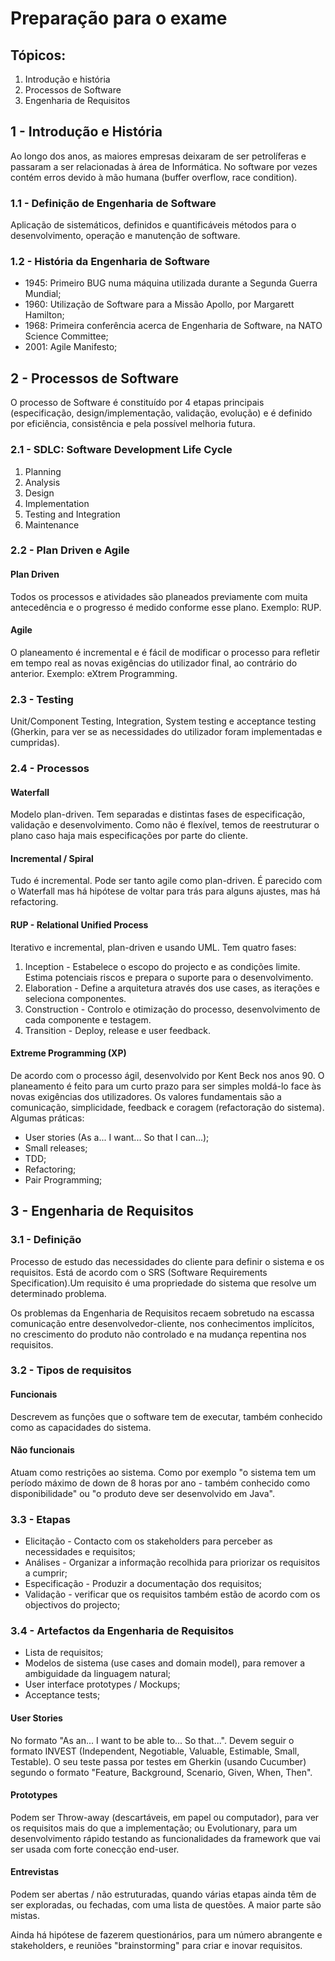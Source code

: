 # Preparação para o exame

## Tópicos:

1. Introdução e história
2. Processos de Software
3. Engenharia de Requisitos

## 1 - Introdução e História

Ao longo dos anos, as maiores empresas deixaram de ser petrolíferas e passaram a ser relacionadas à área de Informática. No software por vezes contém erros devido à mão humana (buffer overflow, race condition).

### 1.1 - Definição de Engenharia de Software

Aplicação de sistemáticos, definidos e quantificáveis métodos para o desenvolvimento, operação e manutenção de software.

### 1.2 - História da Engenharia de Software

- 1945: Primeiro BUG numa máquina utilizada durante a Segunda Guerra Mundial;
- 1960: Utilização de Software para a Missão Apollo, por Margarett Hamilton;
- 1968: Primeira conferência acerca de Engenharia de Software, na NATO Science Committee;
- 2001: Agile Manifesto;

## 2 - Processos de Software

O processo de Software é constituído por 4 etapas principais (especificação, design/implementação, validação, evolução) e é definido por eficiência, consistência e pela possível melhoria futura.

### 2.1 - SDLC: Software Development Life Cycle

1. Planning
2. Analysis
3. Design
4. Implementation
5. Testing and Integration
6. Maintenance

### 2.2 - Plan Driven e Agile

#### Plan Driven

Todos os processos e atividades são planeados previamente com muita antecedência e o progresso é medido conforme esse plano. Exemplo: RUP.

#### Agile

O planeamento é incremental e é fácil de modificar o processo para refletir em tempo real as novas exigências do utilizador final, ao contrário do anterior. Exemplo: eXtrem Programming. 

### 2.3 - Testing

Unit/Component Testing, Integration, System testing e acceptance testing (Gherkin, para ver se as necessidades do utilizador foram implementadas e cumpridas).

### 2.4 - Processos

#### Waterfall

Modelo plan-driven. Tem separadas e distintas fases de especificação, validação e desenvolvimento. Como não é flexível, temos de reestruturar o plano caso haja mais especificações por parte do cliente. 

#### Incremental / Spiral

Tudo é incremental. Pode ser tanto agile como plan-driven. É parecido com o Waterfall mas há hipótese de voltar para trás para alguns ajustes, mas há refactoring.

#### RUP - Relational Unified Process

Iterativo e incremental, plan-driven e usando UML. Tem quatro fases: 

1. Inception - Estabelece o escopo do projecto e as condições limite. Estima potenciais riscos e prepara o suporte para o desenvolvimento.
2. Elaboration - Define a arquitetura através dos use cases, as iterações e seleciona componentes.
3. Construction - Controlo e otimização do processo, desenvolvimento de cada componente e testagem.
4. Transition - Deploy, release e user feedback.

#### Extreme Programming (XP)

De acordo com o processo ágil, desenvolvido por Kent Beck nos anos 90. O planeamento é feito para um curto prazo para ser simples moldá-lo face às novas exigências dos utilizadores. Os valores fundamentais são a comunicação, simplicidade, feedback e coragem (refactoração do sistema). Algumas práticas:

- User stories (As a... I want... So that I can...);
- Small releases;
- TDD;
- Refactoring;
- Pair Programming;

## 3 - Engenharia de Requisitos

### 3.1 - Definição

Processo de estudo das necessidades do cliente para definir o sistema e os requisitos. Está de acordo com o SRS (Software Requirements Specification).Um requisito é uma propriedade do sistema que resolve um determinado problema.

Os problemas da Engenharia de Requisitos recaem sobretudo na escassa comunicação entre desenvolvedor-cliente, nos conhecimentos implícitos, no crescimento do produto não controlado e na mudança repentina nos requisitos.

### 3.2 - Tipos de requisitos

#### Funcionais

Descrevem as funções que o software tem de executar, também conhecido como as capacidades do sistema.

#### Não funcionais

Atuam como restrições ao sistema. Como por exemplo "o sistema tem um período máximo de down de 8 horas por ano - também conhecido como disponibilidade" ou "o produto deve ser desenvolvido em Java".

### 3.3 - Etapas

- Elicitação - Contacto com os stakeholders para perceber as necessidades e requisitos;
- Análises - Organizar a informação recolhida para priorizar os requisitos a cumprir;
- Especificação - Produzir a documentação dos requisitos;
- Validação - verificar que os requisitos também estão de acordo com os objectivos do projecto;

### 3.4 - Artefactos da Engenharia de Requisitos

- Lista de requisitos;
- Modelos de sistema (use cases and domain model), para remover a ambiguidade da linguagem natural;
- User interface prototypes / Mockups;
- Acceptance tests;

#### User Stories

No formato "As an... I want to be able to... So that...". Devem seguir o formato INVEST (Independent, Negotiable, Valuable, Estimable, Small, Testable). O seu teste passa por testes em Gherkin (usando Cucumber) segundo o formato "Feature, Background, Scenario, Given, When, Then".

#### Prototypes

Podem ser Throw-away (descartáveis, em papel ou computador), para ver os requisitos mais do que a implementação; ou Evolutionary, para um desenvolvimento rápido testando as funcionalidades da framework que vai ser usada com forte conecção end-user.

#### Entrevistas

Podem ser abertas / não estruturadas, quando várias etapas ainda têm de ser exploradas, ou fechadas, com uma lista de questões. A maior parte são mistas.

Ainda há hipótese de fazerem questionários, para um número abrangente e stakeholders, e reuniões "brainstorming" para criar e inovar requisitos.
